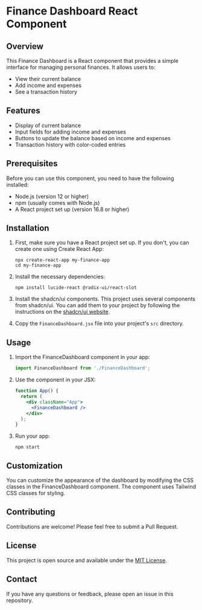 

# Finance Dashboard React Component

## Overview

This Finance Dashboard is a React component that provides a simple interface for managing personal finances. It allows users to:

- View their current balance
- Add income and expenses
- See a transaction history

## Features

- Display of current balance
- Input fields for adding income and expenses
- Buttons to update the balance based on income and expenses
- Transaction history with color-coded entries

## Prerequisites

Before you can use this component, you need to have the following installed:

- Node.js (version 12 or higher)
- npm (usually comes with Node.js)
- A React project set up (version 16.8 or higher)

## Installation

1. First, make sure you have a React project set up. If you don't, you can create one using Create React App:

   ```
   npx create-react-app my-finance-app
   cd my-finance-app
   ```

2. Install the necessary dependencies:

   ```
   npm install lucide-react @radix-ui/react-slot
   ```

3. Install the shadcn/ui components. This project uses several components from shadcn/ui. You can add them to your project by following the instructions on the [shadcn/ui website](https://ui.shadcn.com/docs/installation).

4. Copy the `FinanceDashboard.jsx` file into your project's `src` directory.

## Usage

1. Import the FinanceDashboard component in your app:

   ```jsx
   import FinanceDashboard from './FinanceDashboard';
   ```

2. Use the component in your JSX:

   ```jsx
   function App() {
     return (
       <div className="App">
         <FinanceDashboard />
       </div>
     );
   }
   ```

3. Run your app:

   ```
   npm start
   ```

## Customization

You can customize the appearance of the dashboard by modifying the CSS classes in the FinanceDashboard component. The component uses Tailwind CSS classes for styling.

## Contributing

Contributions are welcome! Please feel free to submit a Pull Request.

## License

This project is open source and available under the [MIT License](LICENSE).

## Contact

If you have any questions or feedback, please open an issue in this repository.
